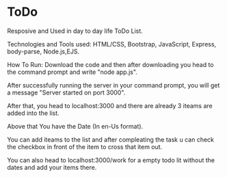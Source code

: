 # ToDo
Resposive and Used in day to day life ToDo List.


Technologies and Tools used:
HTML/CSS, Bootstrap, JavaScript, Express, body-parse, Node.js,EJS.

How To Run:
Download the code and then after downloading you head to the command prompt and write "node app.js".

After successfully running the server in your command prompt, you will get a message  "Server started on port 3000".

After that, you head to localhost:3000 and there are already 3 iteams are added into the list. 

Above that You have the Date (In en-Us format).

You can add iteams to the list and after compleating the task u can check the checkbox in front of the item to cross that item out.

You can also head to localhost:3000/work for a empty todo lit without the dates and add your items there.

